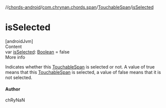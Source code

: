 //[chords-android](../../../index.md)/[com.chrynan.chords.span](../index.md)/[TouchableSpan](index.md)/[isSelected](is-selected.md)



# isSelected  
[androidJvm]  
Content  
var [isSelected](is-selected.md): [Boolean](https://kotlinlang.org/api/latest/jvm/stdlib/kotlin/-boolean/index.html) = false  
More info  


Indicates whether this [TouchableSpan](index.md) is selected or not. A value of true means that this [TouchableSpan](index.md) is selected, a value of false means that it is not selected.



#### Author  


chRyNaN

  



